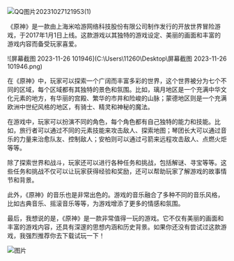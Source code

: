 ![QQ图片20231027121953(1)](C:\Users\11260\Desktop\QQ图片20231027121953(1).jpg)

《原神》是一款由上海米哈游网络科技股份有限公司制作发行的开放世界冒险游戏，于2017年1月1日上线。这款游戏以其独特的游戏设定、美丽的画面和丰富的游戏内容而备受玩家喜爱。

![屏幕截图 2023-11-26 101946](C:\Users\11260\Desktop\屏幕截图 2023-11-26 101946.png)

在《原神》中，玩家可以探索一个广阔而丰富多彩的世界，这个世界被分为七个不同的区域，每个区域都有其独特的景色和氛围。比如，璃月地区是一个充满中华文化元素的地方，有华丽的宫殿、繁华的市井和险峻的山脉；蒙德地区则是一个充满欧洲中世纪风格的地区，有骑士、精灵和神秘的魔法。

在游戏中，玩家可以扮演不同的角色，每个角色都有自己独特的能力和技能。比如，旅行者可以通过不同的元素技能来攻击敌人、探索地图；琴团长大可以通过音乐的力量来治愈队友、控制敌人；安柏则可以通过弓箭来远程攻击敌人、点燃火炬等等。

除了探索世界和战斗，玩家还可以进行各种任务和挑战，包括解谜、寻宝等等。这些任务和挑战不仅可以让玩家获得经验和奖励，还可以帮助玩家了解游戏的故事情节和背景。

此外，《原神》的音乐也是非常出色的。游戏的音乐融合了多种不同的音乐风格，比如古典音乐、摇滚音乐等等，为游戏增添了更多的情感和氛围。

最后，我想说的是，《原神》是一款非常值得一玩的游戏。它不仅有美丽的画面和丰富的游戏内容，还具有深邃的思想内涵和历史背景。如果你还没有尝试过这款游戏，我强烈推荐你去下载试玩一下！

![图片](https://img3.donews.com/uploads/img3/img_pic_1593932419_8.jpg)

